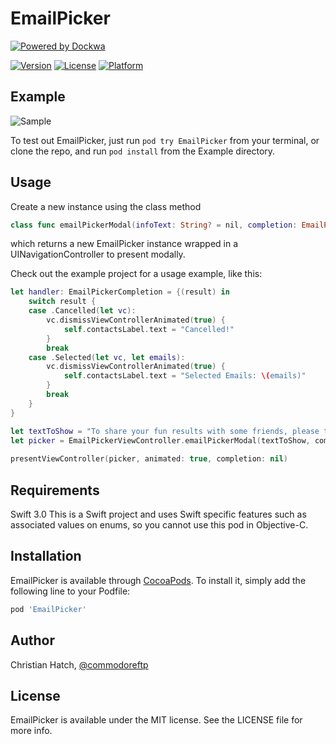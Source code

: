 # EmailPicker
[![Powered by Dockwa](https://raw.githubusercontent.com/dockwa/openpixel/dockwa/by-dockwa.png)](https://engineering.dockwa.com/)

[![Version](https://img.shields.io/cocoapods/v/EmailPicker.svg?style=flat)](http://cocoapods.org/pods/EmailPicker)
[![License](https://img.shields.io/cocoapods/l/EmailPicker.svg?style=flat)](http://cocoapods.org/pods/EmailPicker)
[![Platform](https://img.shields.io/cocoapods/p/EmailPicker.svg?style=flat)](http://cocoapods.org/pods/EmailPicker)


## Example
![Sample](https://github.com/dockwa/EmailPicker/blob/master/Sample.gif)

To test out EmailPicker, just run `pod try EmailPicker` from your terminal, or clone the repo, and run `pod install` from the Example directory. 

## Usage
Create a new instance using the class method 
```swift
class func emailPickerModal(infoText: String? = nil, completion: EmailPickerCompletion) -> UINavigationController
```
which returns a new EmailPicker instance wrapped in a UINavigationController to present modally. 

Check out the example project for a usage example, like this: 

```swift
let handler: EmailPickerCompletion = {(result) in
    switch result {
    case .Cancelled(let vc):
        vc.dismissViewControllerAnimated(true) {
            self.contactsLabel.text = "Cancelled!"
        }
        break
    case .Selected(let vc, let emails):
        vc.dismissViewControllerAnimated(true) {
            self.contactsLabel.text = "Selected Emails: \(emails)"
        }
        break
    }
}

let textToShow = "To share your fun results with some friends, please type their emails or select their names from the list. Enjoy!"
let picker = EmailPickerViewController.emailPickerModal(textToShow, completion: handler)
        
presentViewController(picker, animated: true, completion: nil)
```

## Requirements
Swift 3.0
This is a Swift project and uses Swift specific features such as associated values on enums, so you cannot use this pod in Objective-C.

## Installation

EmailPicker is available through [CocoaPods](http://cocoapods.org). To install
it, simply add the following line to your Podfile:

```ruby
pod 'EmailPicker'
```

## Author

Christian Hatch, [@commodoreftp](https://twitter.com/Commodoreftp)

## License

EmailPicker is available under the MIT license. See the LICENSE file for more info.
